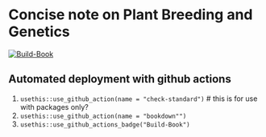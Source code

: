 # Concise note on Plant Breeding and Genetics

<!-- badges: start -->
  [![Build-Book](https://github.com/deependrad/concise-plbgen/workflows/Build-Book/badge.svg)](https://github.com/deependrad/concise-plbgen/actions)
  <!-- badges: end -->

## Automated deployment with github actions

1. `usethis::use_github_action(name = "check-standard")` # this is for use with packages only?
2. `usethis::use_github_action(name = "bookdown"")`
3. `usethis::use_github_actions_badge("Build-Book")`
